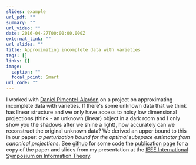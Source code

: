 ```yaml
---
slides: example
url_pdf: ""
summary: ""
url_video: ""
date: 2016-04-27T00:00:00.000Z
external_link: ""
url_slides: ""
title: Approximating incomplete data with varieties
tags: []
links: []
image:
  caption: ""
  focal_point: Smart
url_code: ""
---
```

I worked with [Daniel Pimentel-Alarćon](https://danielpimentel.github.io/) on a project on approximating incomplete data with varieties. If there's some unknown data that we think has linear structure and we only have access to noisy low dimensional projections (think - an unknown (linear) object in a dark room and I only show you the shadows after we shine a light), how accurately can we reconstruct the original unknown data? We derived an upper bound to this in our paper: <em> a perturbation bound for the optimal subspace estimator from canonical projections</em>. See [github](https://github.com/ksrivastava1/identifying-subspaces) for some code the [publication page](https://karansrivastava.com/publication/isit22/) for a copy of the paper and slides from my presentation at the [IEEE International Symposium on Information Theory](https://ieeexplore.ieee.org/document/9834816).
